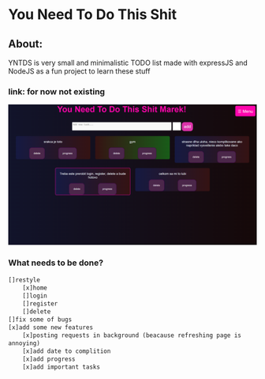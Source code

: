 # You Need To Do This Shit

## About:
YNTDS is very small and minimalistic TODO list made with expressJS and NodeJS as a fun project to learn these stuff

### link: for now not existing

![Alt text](image.png)

### What needs to be done?
    []restyle 
        [x]home
        []login
        []register
        []delete 
    []fix some of bugs
    [x]add some new features
        [x]posting requests in background (beacause refreshing page is annoying)
        [x]add date to complition
        [x]add progress
        [x]add important tasks
